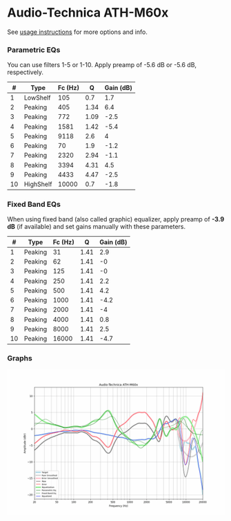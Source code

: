 # Audio-Technica ATH-M60x
See [usage instructions](https://github.com/jaakkopasanen/AutoEq#usage) for more options and info.

### Parametric EQs
You can use filters 1-5 or 1-10. Apply preamp of -5.6 dB or -5.6 dB, respectively.

|   # | Type      |   Fc (Hz) |    Q |   Gain (dB) |
|-----|-----------|-----------|------|-------------|
|   1 | LowShelf  |       105 | 0.7  |         1.7 |
|   2 | Peaking   |       405 | 1.34 |         6.4 |
|   3 | Peaking   |       772 | 1.09 |        -2.5 |
|   4 | Peaking   |      1581 | 1.42 |        -5.4 |
|   5 | Peaking   |      9118 | 2.6  |         4   |
|   6 | Peaking   |        70 | 1.9  |        -1.2 |
|   7 | Peaking   |      2320 | 2.94 |        -1.1 |
|   8 | Peaking   |      3394 | 4.31 |         4.5 |
|   9 | Peaking   |      4433 | 4.47 |        -2.5 |
|  10 | HighShelf |     10000 | 0.7  |        -1.8 |

### Fixed Band EQs
When using fixed band (also called graphic) equalizer, apply preamp of **-3.9 dB** (if available) and set gains manually with these parameters.

|   # | Type    |   Fc (Hz) |    Q |   Gain (dB) |
|-----|---------|-----------|------|-------------|
|   1 | Peaking |        31 | 1.41 |         2.9 |
|   2 | Peaking |        62 | 1.41 |        -0   |
|   3 | Peaking |       125 | 1.41 |        -0   |
|   4 | Peaking |       250 | 1.41 |         2.2 |
|   5 | Peaking |       500 | 1.41 |         4.2 |
|   6 | Peaking |      1000 | 1.41 |        -4.2 |
|   7 | Peaking |      2000 | 1.41 |        -4   |
|   8 | Peaking |      4000 | 1.41 |         0.8 |
|   9 | Peaking |      8000 | 1.41 |         2.5 |
|  10 | Peaking |     16000 | 1.41 |        -4.7 |

### Graphs
![](./Audio-Technica%20ATH-M60x.png)
